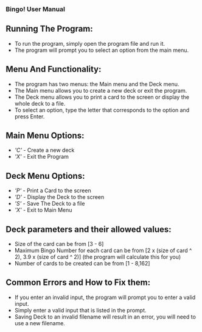 ### Bingo! User Manual

## Running The Program: 

* To run the program, simply open the program file and run it.
* The program will prompt you to select an option from the main menu.

## Menu And Functionality:

* The program has two menus: the Main menu and the Deck menu.
* The Main menu allows you to create a new deck or exit the program.
* The Deck menu allows you to print a card to the screen or display the whole deck to a file.
* To select an option, type the letter that corresponds to the option and press Enter.

## Main Menu Options:

* *'C'* - Create a new deck
* *'X'* - Exit the Program

## Deck Menu Options:

* *'P'* - Print a Card to the screen
* *'D'* - Display the Deck to the screen
* *'S'* - Save The Deck to a file
* *'X'* - Exit to Main Menu

## Deck parameters and their allowed values:

* Size of the card can be from [3 - 6]
* Maximum Bingo Number for each card can be from [2 x (size of card ^ 2), 3.9 x (size of card ^ 2)] 
(the program will calculate this for you)
* Number of cards to be created can be from [1 - 8,162]

## Common Errors and How to Fix them: 

* If you enter an invalid input, the program will prompt you to enter a valid input.
* Simply enter a valid input that is listed in the prompt.
* Saving Deck to an invalid filename will result in an error, you will need to use a new filename.